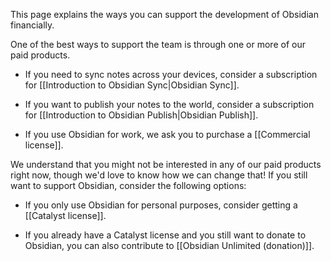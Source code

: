 This page explains the ways you can support the development of Obsidian financially.

One of the best ways to support the team is through one or more of our paid products.

- If you need to sync notes across your devices, consider a subscription for [[Introduction to Obsidian Sync|Obsidian Sync]].

- If you want to publish your notes to the world, consider a subscription for [[Introduction to Obsidian Publish|Obsidian Publish]].

- If you use Obsidian for work, we ask you to purchase a [[Commercial license]].

We understand that you might not be interested in any of our paid products right now, though we'd love to know how we can change that! If you still want to support Obsidian, consider the following options:

- If you only use Obsidian for personal purposes, consider getting a [[Catalyst license]].

- If you already have a Catalyst license and you still want to donate to Obsidian, you can also contribute to [[Obsidian Unlimited (donation)]].
